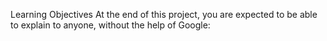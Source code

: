 Learning Objectives
At the end of this project, you are expected to be able to explain to anyone, without the help of Google:

